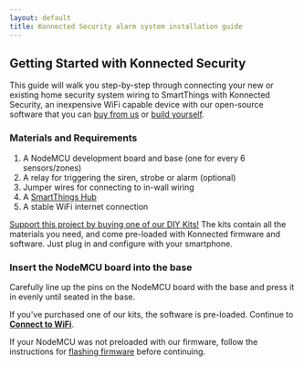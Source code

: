 ```yaml
---
layout: default
title: Konnected Security alarm system installation guide
---
```


## Getting Started with Konnected Security

This guide will walk you step-by-step through connecting your new or existing home security system wiring to SmartThings
with Konnected Security, an inexpensive WiFi capable device with our open-source software that you can 
[buy from us](https://store.konnected.io/products/wired-alarm-system-complete-kit) or 
[build yourself](/security-alarm-system/buying-guide).
 
### Materials and Requirements
1. A NodeMCU development board and base (one for every 6 sensors/zones)
1. A relay for triggering the siren, strobe or alarm (optional)
1. Jumper wires for connecting to in-wall wiring
1. A [SmartThings Hub](https://www.amazon.com/Samsung-SmartThings-Hub-2nd-Generation/dp/B010NZV0GE/ref=as_li_ss_tl?&linkCode=ll1&tag=konnected-io-20&linkId=cf246167345ebc042f799b5d0d9383ed)
1. A stable WiFi internet connection
 
[Support this project by buying one of our DIY Kits!](https://store.konnected.io/products/wired-alarm-system-complete-kit)
The kits contain all the materials you need, and come pre-loaded with Konnected firmware and software. Just plug in and
configure with your smartphone.

### Insert the NodeMCU board into the base
Carefully line up the pins on the NodeMCU board with the base and press it in evenly until seated in the base.

If you've purchased one of our kits, the software is pre-loaded. Continue to **[Connect to WiFi](/connect-wifi)**.
 
If your NodeMCU was not preloaded with our firmware, follow the instructions for 
[flashing firmware](/security-alarm-system/flashing-firmware) before continuing. 
 
